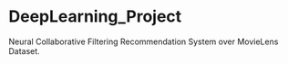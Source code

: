 # DeepLearning_Project
Neural Collaborative Filtering Recommendation System over MovieLens Dataset.
